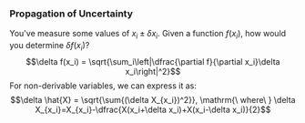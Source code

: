 ### Propagation of Uncertainty
You've measure some values of $x_i\pm \delta x_i$.
Given a function $f(x_i)$, how would you determine $\delta f(x_i)$?
$$\delta f(x_i) = \sqrt{\sum_i\left|\dfrac{\partial f}{\partial x_i}\delta x_i\right|^2}$$
For non-derivable variables, we can express it as:
$$\delta \hat{X} = \sqrt{\sum{(\delta X_{x_i})^2}}, \mathrm{\ where\ } \delta X_{x_i}=X_{x_i}-\dfrac{X(x_i+\delta x_i)+X(x_i-\delta x_i)}{2}$$
